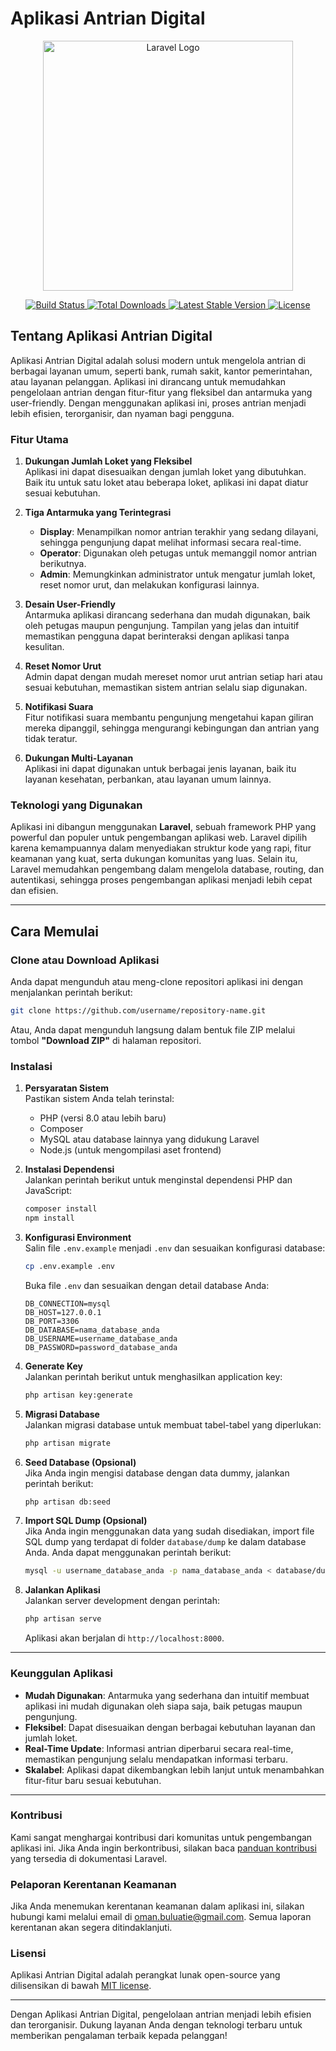 # Aplikasi Antrian Digital

<p align="center">
  <a href="https://laravel.com" target="_blank">
    <img src="https://raw.githubusercontent.com/laravel/art/master/logo-lockup/5%20SVG/2%20CMYK/1%20Full%20Color/laravel-logolockup-cmyk-red.svg" width="400" alt="Laravel Logo">
  </a>
</p>

<p align="center">
  <a href="https://github.com/laravel/framework/actions">
    <img src="https://github.com/laravel/framework/workflows/tests/badge.svg" alt="Build Status">
  </a>
  <a href="https://packagist.org/packages/laravel/framework">
    <img src="https://img.shields.io/packagist/dt/laravel/framework" alt="Total Downloads">
  </a>
  <a href="https://packagist.org/packages/laravel/framework">
    <img src="https://img.shields.io/packagist/v/laravel/framework" alt="Latest Stable Version">
  </a>
  <a href="https://packagist.org/packages/laravel/framework">
    <img src="https://img.shields.io/packagist/l/laravel/framework" alt="License">
  </a>
</p>

## Tentang Aplikasi Antrian Digital

Aplikasi Antrian Digital adalah solusi modern untuk mengelola antrian di berbagai layanan umum, seperti bank, rumah sakit, kantor pemerintahan, atau layanan pelanggan. Aplikasi ini dirancang untuk memudahkan pengelolaan antrian dengan fitur-fitur yang fleksibel dan antarmuka yang user-friendly. Dengan menggunakan aplikasi ini, proses antrian menjadi lebih efisien, terorganisir, dan nyaman bagi pengguna.

### Fitur Utama

1. **Dukungan Jumlah Loket yang Fleksibel**  
   Aplikasi ini dapat disesuaikan dengan jumlah loket yang dibutuhkan. Baik itu untuk satu loket atau beberapa loket, aplikasi ini dapat diatur sesuai kebutuhan.

2. **Tiga Antarmuka yang Terintegrasi**  
   - **Display**: Menampilkan nomor antrian terakhir yang sedang dilayani, sehingga pengunjung dapat melihat informasi secara real-time.  
   - **Operator**: Digunakan oleh petugas untuk memanggil nomor antrian berikutnya.  
   - **Admin**: Memungkinkan administrator untuk mengatur jumlah loket, reset nomor urut, dan melakukan konfigurasi lainnya.

3. **Desain User-Friendly**  
   Antarmuka aplikasi dirancang sederhana dan mudah digunakan, baik oleh petugas maupun pengunjung. Tampilan yang jelas dan intuitif memastikan pengguna dapat berinteraksi dengan aplikasi tanpa kesulitan.

4. **Reset Nomor Urut**  
   Admin dapat dengan mudah mereset nomor urut antrian setiap hari atau sesuai kebutuhan, memastikan sistem antrian selalu siap digunakan.

5. **Notifikasi Suara**  
   Fitur notifikasi suara membantu pengunjung mengetahui kapan giliran mereka dipanggil, sehingga mengurangi kebingungan dan antrian yang tidak teratur.

6. **Dukungan Multi-Layanan**  
   Aplikasi ini dapat digunakan untuk berbagai jenis layanan, baik itu layanan kesehatan, perbankan, atau layanan umum lainnya.

### Teknologi yang Digunakan

Aplikasi ini dibangun menggunakan **Laravel**, sebuah framework PHP yang powerful dan populer untuk pengembangan aplikasi web. Laravel dipilih karena kemampuannya dalam menyediakan struktur kode yang rapi, fitur keamanan yang kuat, serta dukungan komunitas yang luas. Selain itu, Laravel memudahkan pengembang dalam mengelola database, routing, dan autentikasi, sehingga proses pengembangan aplikasi menjadi lebih cepat dan efisien.

---

## Cara Memulai

### Clone atau Download Aplikasi

Anda dapat mengunduh atau meng-clone repositori aplikasi ini dengan menjalankan perintah berikut:

```bash
git clone https://github.com/username/repository-name.git
```

Atau, Anda dapat mengunduh langsung dalam bentuk file ZIP melalui tombol **"Download ZIP"** di halaman repositori.

### Instalasi

1. **Persyaratan Sistem**  
   Pastikan sistem Anda telah terinstal:
   - PHP (versi 8.0 atau lebih baru)
   - Composer
   - MySQL atau database lainnya yang didukung Laravel
   - Node.js (untuk mengompilasi aset frontend)

2. **Instalasi Dependensi**  
   Jalankan perintah berikut untuk menginstal dependensi PHP dan JavaScript:

   ```bash
   composer install
   npm install
   ```

3. **Konfigurasi Environment**  
   Salin file `.env.example` menjadi `.env` dan sesuaikan konfigurasi database:

   ```bash
   cp .env.example .env
   ```

   Buka file `.env` dan sesuaikan dengan detail database Anda:

   ```env
   DB_CONNECTION=mysql
   DB_HOST=127.0.0.1
   DB_PORT=3306
   DB_DATABASE=nama_database_anda
   DB_USERNAME=username_database_anda
   DB_PASSWORD=password_database_anda
   ```

4. **Generate Key**  
   Jalankan perintah berikut untuk menghasilkan application key:

   ```bash
   php artisan key:generate
   ```

5. **Migrasi Database**  
   Jalankan migrasi database untuk membuat tabel-tabel yang diperlukan:

   ```bash
   php artisan migrate
   ```

6. **Seed Database (Opsional)**  
   Jika Anda ingin mengisi database dengan data dummy, jalankan perintah berikut:

   ```bash
   php artisan db:seed
   ```

7. **Import SQL Dump (Opsional)**  
   Jika Anda ingin menggunakan data yang sudah disediakan, import file SQL dump yang terdapat di folder `database/dump` ke dalam database Anda. Anda dapat menggunakan perintah berikut:

   ```bash
   mysql -u username_database_anda -p nama_database_anda < database/dump/nama_file_dump.sql
   ```

8. **Jalankan Aplikasi**  
   Jalankan server development dengan perintah:

   ```bash
   php artisan serve
   ```

   Aplikasi akan berjalan di `http://localhost:8000`.

---

### Keunggulan Aplikasi

- **Mudah Digunakan**: Antarmuka yang sederhana dan intuitif membuat aplikasi ini mudah digunakan oleh siapa saja, baik petugas maupun pengunjung.
- **Fleksibel**: Dapat disesuaikan dengan berbagai kebutuhan layanan dan jumlah loket.
- **Real-Time Update**: Informasi antrian diperbarui secara real-time, memastikan pengunjung selalu mendapatkan informasi terbaru.
- **Skalabel**: Aplikasi dapat dikembangkan lebih lanjut untuk menambahkan fitur-fitur baru sesuai kebutuhan.

---

### Kontribusi

Kami sangat menghargai kontribusi dari komunitas untuk pengembangan aplikasi ini. Jika Anda ingin berkontribusi, silakan baca [panduan kontribusi](https://laravel.com/docs/contributions) yang tersedia di dokumentasi Laravel.

### Pelaporan Kerentanan Keamanan

Jika Anda menemukan kerentanan keamanan dalam aplikasi ini, silakan hubungi kami melalui email di [oman.buluatie@gmail.com](mailto:oman.buluatie@gmail.com). Semua laporan kerentanan akan segera ditindaklanjuti.

### Lisensi

Aplikasi Antrian Digital adalah perangkat lunak open-source yang dilisensikan di bawah [MIT license](https://opensource.org/licenses/MIT).

---

Dengan Aplikasi Antrian Digital, pengelolaan antrian menjadi lebih efisien dan terorganisir. Dukung layanan Anda dengan teknologi terbaru untuk memberikan pengalaman terbaik kepada pelanggan!